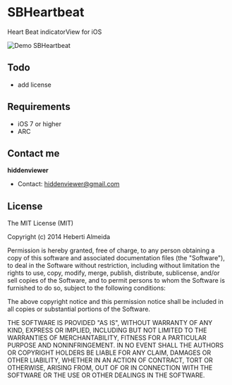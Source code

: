 SBHeartbeat
=====================

Heart Beat indicatorView for iOS

![Demo SBHeartbeat](https://raw.github.com/hiddenviewer/SBHeartbeat/master/SBHeartbeat/Images.xcassets/sbheartbeat_record.gif)

## Todo
* add license

## Requirements
* iOS 7 or higher
* ARC

## Contact me

**hiddenviewer**  


* Contact: [hiddenviewer@gmail.com][1]


  [1]: mailto:hiddenviewer@gmail.com

  


## License
The MIT License (MIT)

Copyright (c) 2014 Heberti Almeida

Permission is hereby granted, free of charge, to any person obtaining a copy of this software and associated documentation files (the "Software"), to deal in the Software without restriction, including without limitation the rights to use, copy, modify, merge, publish, distribute, sublicense, and/or sell copies of the Software, and to permit persons to whom the Software is furnished to do so, subject to the following conditions:

The above copyright notice and this permission notice shall be included in all copies or substantial portions of the Software.

THE SOFTWARE IS PROVIDED "AS IS", WITHOUT WARRANTY OF ANY KIND, EXPRESS OR IMPLIED, INCLUDING BUT NOT LIMITED TO THE WARRANTIES OF MERCHANTABILITY, FITNESS FOR A PARTICULAR PURPOSE AND NONINFRINGEMENT. IN NO EVENT SHALL THE AUTHORS OR COPYRIGHT HOLDERS BE LIABLE FOR ANY CLAIM, DAMAGES OR OTHER LIABILITY, WHETHER IN AN ACTION OF CONTRACT, TORT OR OTHERWISE, ARISING FROM, OUT OF OR IN CONNECTION WITH THE SOFTWARE OR THE USE OR OTHER DEALINGS IN THE SOFTWARE.
